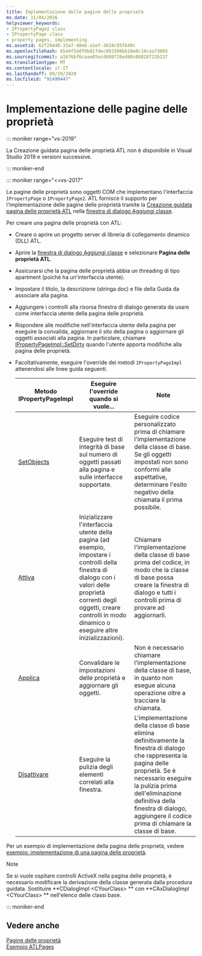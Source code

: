 ```yaml
---
title: Implementazione delle pagine delle proprietà
ms.date: 11/04/2016
helpviewer_keywords:
- IPropertyPage2 class
- IPropertyPage class
- property pages, implementing
ms.assetid: 62f29440-33a7-40eb-a1ef-3634c95f640c
ms.openlocfilehash: 6544f5ddf0b81fdec893308bb10e0c19cea73005
ms.sourcegitcommit: a1676bf6caae05ecd698f26ed80c08828722b237
ms.translationtype: MT
ms.contentlocale: it-IT
ms.lasthandoff: 09/29/2020
ms.locfileid: "91499447"
---
```

# <a name="implementing-property-pages"></a>Implementazione delle pagine delle proprietà

::: moniker range="vs-2019"

La Creazione guidata pagina delle proprietà ATL non è disponibile in Visual Studio 2019 e versioni successive.

::: moniker-end

::: moniker range="<=vs-2017"

Le pagine delle proprietà sono oggetti COM che implementano l'interfaccia `IPropertyPage` o `IPropertyPage2`. ATL fornisce il supporto per l'implementazione delle pagine delle proprietà tramite la [Creazione guidata pagina delle proprietà ATL](../atl/reference/atl-property-page-wizard.md) nella [finestra di dialogo Aggiungi classe](../ide/adding-a-class-visual-cpp.md#add-class-dialog-box).

Per creare una pagina delle proprietà con ATL:

- Creare o aprire un progetto server di libreria di collegamento dinamico (DLL) ATL.

- Aprire la [finestra di dialogo Aggiungi classe](../ide/adding-a-class-visual-cpp.md#add-class-dialog-box) e selezionare **Pagina delle proprietà ATL**.

- Assicurarsi che la pagina delle proprietà abbia un threading di tipo apartment (poiché ha un'interfaccia utente).

- Impostare il titolo, la descrizione (stringa doc) e file della Guida da associare alla pagina.

- Aggiungere i controlli alla risorsa finestra di dialogo generata da usare come interfaccia utente della pagina delle proprietà.

- Rispondere alle modifiche nell'interfaccia utente della pagina per eseguire la convalida, aggiornare il sito della pagina o aggiornare gli oggetti associati alla pagina. In particolare, chiamare [IPropertyPageImpl::SetDirty](../atl/reference/ipropertypageimpl-class.md#setdirty) quando l'utente apporta modifiche alla pagina delle proprietà.

- Facoltativamente, eseguire l'override dei metodi `IPropertyPageImpl` attenendosi alle linee guida seguenti.

   |Metodo IPropertyPageImpl|Eseguire l'override quando si vuole...|Note|
   |------------------------------|----------------------------------|-----------|
   |[SetObjects](../atl/reference/ipropertypageimpl-class.md#setobjects)|Eseguire test di integrità di base sul numero di oggetti passati alla pagina e sulle interfacce supportate.|Eseguire codice personalizzato prima di chiamare l'implementazione della classe di base. Se gli oggetti impostati non sono conformi alle aspettative, determinare l'esito negativo della chiamata il prima possibile.|
   |[Attiva](../atl/reference/ipropertypageimpl-class.md#activate)|Inizializzare l'interfaccia utente della pagina (ad esempio, impostare i controlli della finestra di dialogo con i valori delle proprietà correnti degli oggetti, creare controlli in modo dinamico o eseguire altre inizializzazioni).|Chiamare l'implementazione della classe di base prima del codice, in modo che la classe di base possa creare la finestra di dialogo e tutti i controlli prima di provare ad aggiornarli.|
   |[Applica](../atl/reference/ipropertypageimpl-class.md#apply)|Convalidare le impostazioni delle proprietà e aggiornare gli oggetti.|Non è necessario chiamare l'implementazione della classe di base, in quanto non esegue alcuna operazione oltre a tracciare la chiamata.|
   |[Disattivare](../atl/reference/ipropertypageimpl-class.md#deactivate)|Eseguire la pulizia degli elementi correlati alla finestra.|L'implementazione della classe di base elimina definitivamente la finestra di dialogo che rappresenta la pagina delle proprietà. Se è necessario eseguire la pulizia prima dell'eliminazione definitiva della finestra di dialogo, aggiungere il codice prima di chiamare la classe di base.|

Per un esempio di implementazione della pagina delle proprietà, vedere [esempio: implementazione di una pagina delle proprietà](../atl/example-implementing-a-property-page.md).

> [!NOTE]
> Se si vuole ospitare controlli ActiveX nella pagina delle proprietà, è necessario modificare la derivazione della classe generata dalla procedura guidata. Sostituire **CDialogImpl \<CYourClass> ** con **CAxDialogImpl \<CYourClass> ** nell'elenco delle classi base.

::: moniker-end

## <a name="see-also"></a>Vedere anche

[Pagine delle proprietà](../atl/atl-com-property-pages.md)<br/>
[Esempio ATLPages](../overview/visual-cpp-samples.md)

